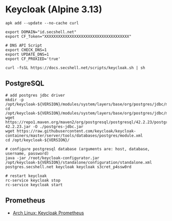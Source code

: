 # Keycloak (Alpine 3.13)

```shell
apk add --update --no-cache curl

export DOMAIN="id.secshell.net"
export CF_Token="XXXXXXXXXXXXXXXXXXXXXXXXXXXXXXXXXXXXX"

# DNS API Script
export CHECK_DNS=1
export UPDATE_DNS=1
export CF_PROXIED='true'

curl -fsSL https://docs.secshell.net/scripts/keycloak.sh | sh
```

## PostgreSQL
```shell
# add postgres jdbc driver
mkdir -p /opt/keycloak-${VERSION}/modules/system/layers/base/org/postgres/jdbc/main
cd /opt/keycloak-${VERSION}/modules/system/layers/base/org/postgres/jdbc/main/
wget https://repo1.maven.org/maven2/org/postgresql/postgresql/42.2.23/postgresql-42.2.23.jar -O ./postgres-jdbc.jar
wget https://raw.githubusercontent.com/keycloak/keycloak-containers/master/server/tools/databases/postgres/module.xml
cd /opt/keycloak-${VERSION}/

# configure postgresql database (arguments are: host, database, username, password)
java -jar /root/keycloak-configurator.jar /opt/keycloak-${VERSION}/standalone/configuration/standalone.xml postgres.secshell.net keycloak keycloak s3cret_p4ssw0rd

# restart keycloak
rc-service keycloak stop
rc-service keycloak start 
```

## Prometheus
* [Arch Linux: Keycloak Prometheus](https://wiki.archlinux.org/title/Keycloak#Keycloak_Prometheus_metrics)
